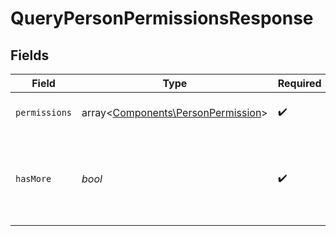 # QueryPersonPermissionsResponse


## Fields

| Field                                                                             | Type                                                                              | Required                                                                          | Description                                                                       |
| --------------------------------------------------------------------------------- | --------------------------------------------------------------------------------- | --------------------------------------------------------------------------------- | --------------------------------------------------------------------------------- |
| `permissions`                                                                     | array<[Components\PersonPermission](../../Models/Components/PersonPermission.md)> | :heavy_check_mark:                                                                | Lista odczytanych uprawnień.                                                      |
| `hasMore`                                                                         | *bool*                                                                            | :heavy_check_mark:                                                                | Flaga informująca o dostępności kolejnej strony wyników.                          |